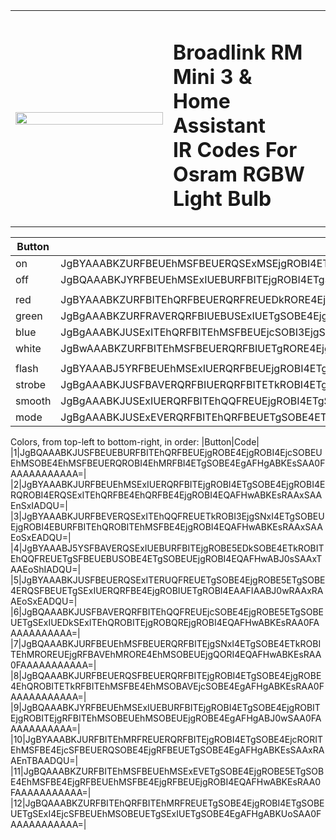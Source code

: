 
<table>
  <tr>
    <td width="49%">
      <img src="https://github.com/yahat/broadlink_mini_homeassistant_ir_codes_osram_rgb_light_bulb/blob/master/osram_rgb_lightbulb.JPG?raw=true" width="100%;">
    </td>
    <td width="49%">
      <h1>
      Broadlink RM Mini 3 &<br>
      Home Assistant<br>
      IR Codes For<br>
      Osram RGBW Light Bulb<br>
      </h1>
    </td>
  </tr>
</table>


|Button|Code|
|--|--|
|on|JgBYAAABKZURFBEUEhMSFBEUERQSExMSEjgROBI4ETgSOBE4EjgROBI4EDkSOBEUEhMRFBEVERQRFBITEhMSOBE4EjgROBI4EQAFHwABKEsRAAxWAAEoSxIADQU=|
|off|JgBQAAABKJYRFBEUEhMSExIUEBURFBITEjgROBI4ETgSOBE4EjgROBIUEDkSNxIUERQRFBITERUROBITEhQQORI4EDkSNxI4EQAFHwABKEsSAA0FAAAAAAAAAAA=|
|||
|red|JgBYAAABKZURFBITEhQRFBEUERQRFREUEDkRORE4EjgROBI4ETgSOBEUEhMSFBE4EhMSFBEUERQSOBE4EjgRFBE4ETkROBI4EQAFIgABKEsRAAxUAAEpShIADQU=|
|green|JgBgAAABKZURFRAVERQRFBIUEBUSExIUETgSOBE4EjgRORE4EjgSNxI4EhMSFBE4EhQRFBITEhQRFBI3EjgSExI4EjgROBI4EQAFIgABKUsRAAxXAAEpSxEADFQAAShLEgANBQAAAAAAAAAA|
|blue|JgBgAAABKJUSExITEhQRFBITEhMSFBEUEjcSOBI3EjgSOBE4EjgROBITETkRFBI4ERQRFBITEhQROBITEjgRFBI4ETgSOBE4EgAFHwABKUoSAAxTAAEoSxIADFIAAShLEgANBQAAAAAAAAAA|
|white|JgBwAAABKZURFBITEhMSFBEUERQRFBIUETgRORE4EjgQORI4ETgSOBE4EjgRFBEUEhMSExIUERQRFBITEjgROBI4EjcSOBI3EQAFIAABKEsRAAxSAAEqSREADFIAASlKEgAMUgABKEsRAAxSAAEnTBEADQUAAAAAAAAAAA==|
|||
|flash|JgBYAAABJ5YRFBEUEhMSExIUERQRFBEUEjgROBI4ETgRORE4EjgROBI4ETgSOBE4ERQSExIUERQRFBITEhMRFRE4EjgROBI3EgAFHwABJ0sSAAxSAAEoShIADQU=|
|strobe|JgBgAAABKJUSFBAVERQRFBIUERQRFBITETkROBI4ETgROBI4ETgSOBI3EjgRFBITETkRFBITEhMRFREUEjcSOBEUEjgROBI4EQAFHwABKEsRAAxSAAEoShIADFIAASdLEgANBQAAAAAAAAAA|
|smooth|JgBgAAABKJUSExIUERQRFBITEhQQFREUEjgROBI4ETgSOBA5EjgROBI4ETgSOBEUETgSFBEUEhMSExIUERQQORITEjgSOBE4EQAFHwABKEsSAAxSAAEnTBEADFIAAShLEgANBQAAAAAAAAAA|
|mode|JgBgAAABKJUSExEVERQRFBITEhQRFBEUETgSOBE4ETkROBI4ETgSOBE4EjgRFBE4EjgRFBITEhQRFBAVEjgQFRAVETgSOBE4EQAFIAABKEoSAAxRAAEpShIADFEAAShLEgANBQAAAAAAAAAA|

Colors, from top-left to bottom-right, in order:
|Button|Code|
|1|JgBQAAABKJUSFBEUEBURFBITEhQRFBEUEjgROBE4EjgROBI4EjcSOBEUEhMSOBE4EhMSFBEUERQROBI4EhMRFBI4ETgSOBE4EgAFHgABKEsSAA0FAAAAAAAAAAA=|
|2|JgBYAAABKJURFBEUEhMSExIUERQRFBITEjgROBI4ETgSOBE4EjgROBI4ERQROBI4ERQSExITEhQRFBE4EhQRFBE4EjgROBI4EQAFHwABKEsRAAxSAAEnSxIADQU=|
|3|JgBYAAABKJURFBEVERQSExITEhQQFREUETkROBI3EjgSNxI4ETgSOBEUEjgROBI4EBURFBITEhQROBITEhMSFBE4EjgROBI4EQAFHwABKEsRAAxSAAEoSxEADQU=|
|4|JgBYAAABJ5YSFBAVERQSExIUEBURFBITEjgROBE5EDkSOBE4ETkROBITEhQQFREUETgSFBEUEBUSOBE4ETgSOBEUEjgROBI4EQAFHwABJ0sSAAxTAAEoShIADQU=|
|5|JgBYAAABKJUSFBEUERQSExITERUQFREUETgSOBE4EjgROBE5ETgSOBE4ERQSFBEUETgSExIUERQRFBE4EjgROBIUETgROBI4EAAFIAABJ0wRAAxRAAEoSxEADQU=|
|6|JgBQAAABKJUSFBAVERQRFBITEhQQFREUEjcSOBE4EjgROBE5ETgSOBEUETgSExIUEDkSExITEhQROBITEjgROBQREjgROBI4EQAFHwABKEsRAA0FAAAAAAAAAAA=|
|7|JgBQAAABKJURFBEUEhMSFBEUERQRFBITEjgSNxI4ETgSOBE4ETkROBITEhMROREUEjgRFBAVEhMRORE4EhMSOBEUEjgQORI4EQAFHwABKEsRAA0FAAAAAAAAAAA=|
|8|JgBQAAABKJURFBEUERQSFBEUERQRFBITEjgROBI4ETgSOBE4EjgROBE4EhQROBITETkRFBITEhMSFBE4EhMSOBAVEjcSOBE4EgAFHgABKEsRAA0FAAAAAAAAAAA=|
|9|JgBQAAABKJYRFBEUEhMSExIUEBURFBITEjgROBI4ETgSOBE4EjgROBITEjgROBITEjgRFBITEhMSOBEUEhMSOBEUEjgROBE4EgAFHgABJ0wSAA0FAAAAAAAAAAA=|
|10|JgBYAAABKJURFBITEhMRFREUERQRFBITEjgROBI4ETgSOBE4EjcRORITEhMSFBE4EjcSFBEUERQSOBE4EjgRFBEUETgSOBE4EgAFHgABKEsSAAxRAAEnTBAADQU=|
|11|JgBQAAABKZURFBITEhMSFBEUEhMSExEVETgSOBE4EjgROBE5ETgSOBE4EhMSFBE4EjgRFBEUEhMSFBE4EjgRFBEUEjgROBI4EQAFHwABKEsRAA0FAAAAAAAAAAA=|
|12|JgBQAAABKZURFBITEhQRFBITEhMRFREUETgSOBE4EjgROBI4ETgSOBEUETgSExI4EjcSFBEUEhMSOBEUETgSExIUETgSOBE4EgAFHgABKUoSAA0FAAAAAAAAAAA=|
